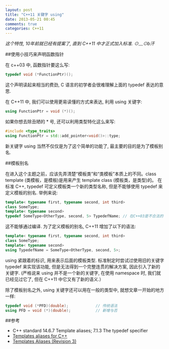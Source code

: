 ```yaml
---
layout: post
title: "C++11 关键字 using"
date: 2013-05-21 00:45
comments: true
categories: C++11 
---
```


*这个特性, 10年前就已经有提案了, 直到 C++11 中才正式加入标准. ⊙﹏⊙b汗*

##使用小技巧来声明函数指针

在 c++03 中, 函数指针要这么写:

```cpp
typedef void (*FunctionPtr)();
```

这个声明读起来相当的费劲, C 语言的初学者会很难理解上面的 typedef 表达的意思.

在 C++11 中, 我们可以使用更易读懂的方式来表达, 利用 using 关键字:

```cpp
using FunctionPtr = void (*)();
```

如果你想去除丑陋的 * 号, 还可以利用类型特化这么来写:

```cpp
#include <type_traits>
using FunctionPtr = std::add_pointer<void()>::type;
```

新关键字 using 当然不仅仅是为了这个简单的功能了, 最主要的目的是为了模板别名.

<!-- more -->
##模板别名

在进入这个主题之前，应该先弄清楚“模板类”和“类模板”本质上的不同。class template (类模板，是模板)是用来产生 template class (模板类，是类型)的。
在标准 C++, typedef 可定义模板类一个新的类型名称, 但是不能够使用 typedef 来定义模板的别名. 举例来说:

```cpp 
template< typename first, typename second, int third>
class SomeType;
template< typename second>
typedef SomeType<OtherType, second, 5> TypedefName; // 在C++03是不合法的
```

这不能够通过编译. 
为了定义模板的别名, C++11 增加了以下的语法:

```cpp
template< typename first, typename second, int third>
class SomeType;
template< typename second>
using TypedefName = SomeType<OtherType, second, 5>;
```

using 紧跟着的标识, 用来表示后面的模板类型. 标准制定时尝试过使用旧的关键字 typedef 来实现该功能, 但是无法得到一个完整连贯的解决方案, 因此引入了新的关键字. (严格说来 using 并不是一个新的关键字, 在使用 namespace 时, 我们就已经见过它了, 但在 C++11 中它又有了新的语义.）

 
除了模板别名之外, using 关键字还可以用在一般的类型中, 就想文章一开始的地方一样:

```cpp
typedef void (*PFD)(double);            // 传统语法
using PFD = void (*)(double);           // 新增与否
```

##参考

- C++ standard  14.6.7 Template aliases;  7.1.3 The typedef specifier
- [Templates aliases for C++](http://www.open-std.org/jtc1/sc22/wg21/docs/papers/2003/n1489.pdf)
- [Templates Aliases (Revision 3)](http://www.open-std.org/jtc1/sc22/wg21/docs/papers/2007/n2258.pdf)
